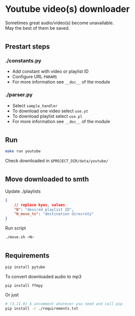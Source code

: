 # Youtube video(s) downloader

Sometimes great audio/video(s) become unavailable.<br>
May the best of them be saved.

#
## Prestart steps
### ./constants.py
- Add constant with video or playlist ID
- Configure URL `PARAMS`
- For more information see `__doc__` of the module
### ./parser.py
- Select `sample_handler`
- To download one video select `use.yt`
- To download playlist select `use.pl`
- For more information see `__doc__` of the module

#
## Run
```bash
make run youtube
```
Check downloaded in `$PROJECT_DIR/data/youtube/`

#
## Move downloaded to smth
Update ./playlists
```json
{
    // replace kyes, values
    "N": "desired playlist ID",
    "N_move_to": "destination direcroty"
}
```
Run script
```bash
./move.sh <N>
```

#
## Requirements
```bash
pip install pytube
```
To convert downloaded audio to mp3
```bash
pip install ffmpy
```
Or just
```bash
# (3.11.0) $ uncomment whatever you need and call pip
pip install -r ./requirements.txt
```
